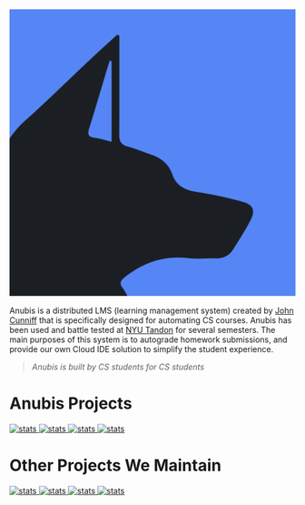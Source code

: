 <div align="center">
  <a href="https://github.com/AnubisLMS">
    <img alt="AnubisLMS" src="../logo512.png" width="height=512" />
  </a>
</div>

Anubis is a distributed LMS (learning management system) created by [John Cunniff](https://github.com/wabscale) that 
is specifically designed for automating CS courses. Anubis has been used and battle tested at [NYU Tandon](https://engineering.nyu.edu/)
for several semesters. The main purposes of this system is to autograde homework submissions, and provide our own Cloud IDE solution to 
simplify the student experience.

> _Anubis is built by CS students for CS students_

# Anubis Projects

<a href="https://github.com/AnubisLMS/Anubis">
  <img src="https://github-readme-stats.vercel.app/api/pin/?username=AnubisLMS&repo=Anubis&theme=dark" alt="stats" />
</a>

<a href="https://github.com/AnubisLMS/AnubisIDE">
  <img src="https://github-readme-stats.vercel.app/api/pin/?username=AnubisLMS&repo=AnubisIDE&theme=dark" alt="stats" />
</a>

<a href="https://github.com/AnubisLMS/AnubisWebsite">
  <img src="https://github-readme-stats.vercel.app/api/pin/?username=AnubisLMS&repo=AnubisWebsite&theme=dark" alt="stats" />
</a>

<a href="https://github.com/AnubisLMS/AnubisCLI">
  <img src="https://github-readme-stats.vercel.app/api/pin/?username=AnubisLMS&repo=AnubisCLI&theme=dark" alt="stats" />
</a>

# Other Projects We Maintain

<a href="https://github.com/AnubisLMS/xv6">
  <img src="https://github-readme-stats.vercel.app/api/pin/?username=AnubisLMS&repo=xv6&theme=dark" alt="stats" />
</a>

<a href="https://github.com/AnubisLMS/Mayat">
  <img src="https://github-readme-stats.vercel.app/api/pin/?username=AnubisLMS&repo=Mayat&theme=dark" alt="stats" />
</a>

<a href="https://github.com/AnubisLMS/PasteDetector">
  <img src="https://github-readme-stats.vercel.app/api/pin/?username=AnubisLMS&repo=PasteDetector&theme=dark" alt="stats" />
</a>

<a href="https://github.com/AnubisLMS/InterviewProject">
  <img src="https://github-readme-stats.vercel.app/api/pin/?username=AnubisLMS&repo=InterviewProject&theme=dark" alt="stats" />
</a>

